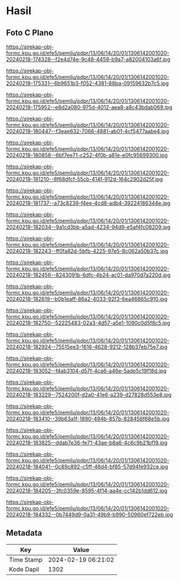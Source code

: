 # Hasil

## Foto C Plano

https://sirekap-obj-formc.kpu.go.id/efe5/pemilu/pdpr/13/06/14/20/01/1306142001020-20240218-174328--f2e4d74e-9c48-4459-b9a7-a82004103a6f.jpg

https://sirekap-obj-formc.kpu.go.id/efe5/pemilu/pdpr/13/06/14/20/01/1306142001020-20240218-175331--6b9651b3-f052-4381-88ba-09159632b7c5.jpg

https://sirekap-obj-formc.kpu.go.id/efe5/pemilu/pdpr/13/06/14/20/01/1306142001020-20240218-175952--e8d2a080-975d-4012-aea8-a8c43bdab069.jpg

https://sirekap-obj-formc.kpu.go.id/efe5/pemilu/pdpr/13/06/14/20/01/1306142001020-20240218-180447--f3eae632-7066-4881-ab01-4cf5477aabe4.jpg

https://sirekap-obj-formc.kpu.go.id/efe5/pemilu/pdpr/13/06/14/20/01/1306142001020-20240218-180858--6bf7ee71-c252-4f0b-a81e-e0fc95699300.jpg

https://sirekap-obj-formc.kpu.go.id/efe5/pemilu/pdpr/13/06/14/20/01/1306142001020-20240218-181210--8f68dfcf-55cb-414f-912d-164c2902d25f.jpg

https://sirekap-obj-formc.kpu.go.id/efe5/pemilu/pdpr/13/06/14/20/01/1306142001020-20240218-181737--a73c8239-f4ee-4cd8-adb4-39224186344e.jpg

https://sirekap-obj-formc.kpu.go.id/efe5/pemilu/pdpr/13/06/14/20/01/1306142001020-20240218-182034--9a1cd3bb-a5ad-4234-94d9-e5af4fc08209.jpg

https://sirekap-obj-formc.kpu.go.id/efe5/pemilu/pdpr/13/06/14/20/01/1306142001020-20240218-182243--ff0fa82d-5bfb-4225-97e5-8c062a50b37c.jpg

https://sirekap-obj-formc.kpu.go.id/efe5/pemilu/pdpr/13/06/14/20/01/1306142001020-20240218-182456--8243091b-6dfc-4b24-ac01-da970d7a220d.jpg

https://sirekap-obj-formc.kpu.go.id/efe5/pemilu/pdpr/13/06/14/20/01/1306142001020-20240218-182619--b0b1eaff-86a2-4033-92f3-6ea46865c910.jpg

https://sirekap-obj-formc.kpu.go.id/efe5/pemilu/pdpr/13/06/14/20/01/1306142001020-20240218-182750--52225483-02a3-4d57-a5e1-1090c0d5f8c5.jpg

https://sirekap-obj-formc.kpu.go.id/efe5/pemilu/pdpr/13/06/14/20/01/1306142001020-20240218-182924--75515ee3-1616-4628-9212-128b37eb75e7.jpg

https://sirekap-obj-formc.kpu.go.id/efe5/pemilu/pdpr/13/06/14/20/01/1306142001020-20240218-183052--f4ab3104-d57f-4ca6-a46e-5ade5c19f18d.jpg

https://sirekap-obj-formc.kpu.go.id/efe5/pemilu/pdpr/13/06/14/20/01/1306142001020-20240218-183229--7524200f-d2a0-41e6-a239-d27828d553e8.jpg

https://sirekap-obj-formc.kpu.go.id/efe5/pemilu/pdpr/13/06/14/20/01/1306142001020-20240218-183410--39b63a1f-1890-494b-857b-828456f68e5b.jpg

https://sirekap-obj-formc.kpu.go.id/efe5/pemilu/pdpr/13/06/14/20/01/1306142001020-20240218-183825--ddab7e36-fe71-43ae-b8a6-4c6c9b21bf19.jpg

https://sirekap-obj-formc.kpu.go.id/efe5/pemilu/pdpr/13/06/14/20/01/1306142001020-20240218-184041--0c89c892-c5ff-46d4-bf85-57d94fe932ce.jpg

https://sirekap-obj-formc.kpu.go.id/efe5/pemilu/pdpr/13/06/14/20/01/1306142001020-20240218-184205--3fc0359e-8595-4f14-aa4e-cc142b1dd612.jpg

https://sirekap-obj-formc.kpu.go.id/efe5/pemilu/pdpr/13/06/14/20/01/1306142001020-20240218-184332--0b7449d9-0a31-49b9-b990-50960ef722eb.jpg


## Metadata

| Key        | Value               |
| ---------- | ------------------- |
| Time Stamp | 2024-02-19 06:21:02 |
| Kode Dapil | 1302                |



